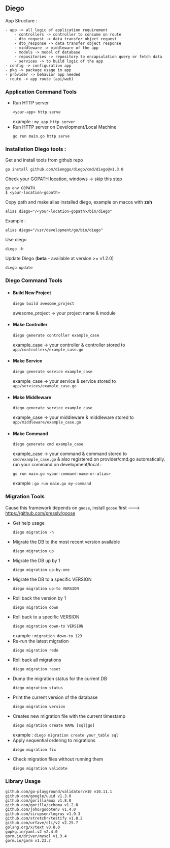 ## Diego

App Structure : 
```
- app -> all logic of application requirement
    - controllers -> controller to consume on route
    - dto_request -> data transfer object request
    - dto_response -> data transfer object response
    - middleware -> middleware of the app
    - models -> model of database
    - repositories -> repository to encapsulation query or fetch data
    - services -> to build logic of the app
- config -> configuration app
- pkg -> package usage in app
- provider -> behavior app needed
- route -> app route (api/web)
```

### Application Command Tools
- Run HTTP server
  ```shell
  <your-app> http serve
  ```
  example : `my_app http server`
- Run HTTP server on Development/Local Machine
  ```shell
  go run main.go http serve
  ```

### Installation Diego tools :
Get and install tools from github repo
```shell
go install github.com/dienggo/diego/cmd/diego@v1.3.0
```
Check your GOPATH location, windows -> skip this step
```shell
go env GOPATH
$ <your-location-gopath>
```
Copy path and make alias installed diego, example on macos with **zsh**
```
alias diego="/<your-location-gopath>/bin/diego"
```
Example : 
```
alias diego="/usr/development/go/bin/diego"
```

Use diego
```shell
diego -h
```
Update Diego (**beta** - available at version >= v1.2.0)
```shell
diego update
```

### Diego Command Tools
- #### Build New Project
    ```shell
    diego build awesome_project
    ```
  awesome_project -> your project name & module
- #### Make Controller
    ```shell
    diego generate controller example_case
    ```
    example_case -> your controller & controller stored to `app/controllers/example_case.go`
- #### Make Service
    ```shell
    diego generate service example_case
    ```
    example_case -> your service & service stored to `app/services/example_case.go`
- #### Make Middleware
    ```shell
    diego generate service example_case
    ```
    example_case -> your middleware & middleware stored to `app/middleware/example_case.go`
- #### Make Command
    ```shell
    diego generate cmd example_case
    ```
  example_case -> your command & command stored to `cmd/example_case.go` & also registered on provider/cmd.go automatically. <br/>
  run your command on development/local :
  ```shell
  go run main.go <your-command-name-or-alias>
  ```
  example : `go run main.go my-command`

### Migration Tools
Cause this framework depends on `goose`, install `goose` first ---> https://github.com/pressly/goose <br/>
- Get help usage
  ```shell
  diego migration -h
  ```
- Migrate the DB to the most recent version available
  ```shell
  diego migration up
  ```                   
- Migrate the DB up by 1
  ```shell
  diego migration up-by-one
  ```            
- Migrate the DB to a specific VERSION
  ```shell
  diego migration up-to VERSION
  ```        
- Roll back the version by 1
  ```shell
  diego migration down
  ```                 
- Roll back to a specific VERSION
  ```shell
  diego migration down-to VERSION
  ```      
  example : `migration down-to 123`
- Re-run the latest migration
  ```shell
  diego migration redo
  ```                 
- Roll back all migrations
  ```shell
  diego migration reset
  ```                
- Dump the migration status for the current DB
  ```shell
  diego migration status
  ```               
- Print the current version of the database
  ```shell
  diego migration version
  ```              
- Creates new migration file with the current timestamp
  ```shell
  diego migration create NAME [sql|go]
  ```
  example : `diego migration create your_table sql`
- Apply sequential ordering to migrations
  ```shell
  diego migration fix
  ```                  
- Check migration files without running them
  ```shell
  diego migration validate
  ```             
### Library Usage
```
github.com/go-playground/validator/v10 v10.11.1
github.com/google/uuid v1.3.0
github.com/gorilla/mux v1.8.0
github.com/gorilla/schema v1.2.0
github.com/joho/godotenv v1.4.0
github.com/sirupsen/logrus v1.9.3
github.com/stretchr/testify v1.8.2
github.com/urfave/cli/v2 v2.25.7
golang.org/x/text v0.8.0
gopkg.in/yaml.v2 v2.4.0
gorm.io/driver/mysql v1.3.4
gorm.io/gorm v1.23.7
```
